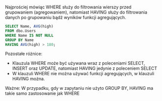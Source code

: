 Najprościej mówiąc WHERE służy do filtrowania wierszy przed grupowaniem (agregowaniem), natomiast HAVING służy do filtrowania danych po grupowaniu bądź wyników funkcji agregujących.

```SQL
SELECT Name, AVG(high)
FROM dbo.Users
WHERE Name IS NOT NULL
GROUP BY Name
HAVING AVG(high) > 180;
```

Pozostałe różnice:
* Klauzula WHERE może być używana wraz z poleceniami SELECT, INSERT oraz UPDATE, natomiast HAVING jedynie z poleceniem SELECT
* W klauzuli WHERE nie można używać funkcji agregujących, w klauzuli HAVING można.

Ważne: W przypadku, gdy w zapytaniu nie użyto GROUP BY, HAVING ma takie samo zastosowanie jak WHERE









